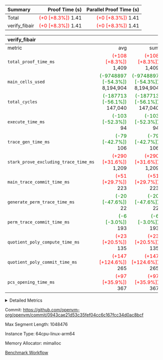 | Summary | Proof Time (s) | Parallel Proof Time (s) |
|:---|---:|---:|
| Total | <span style='color: red'>(+0 [+8.3%])</span> 1.41 | <span style='color: red'>(+0 [+8.3%])</span> 1.41 |
| verify_fibair | <span style='color: red'>(+0 [+8.3%])</span> 1.41 | <span style='color: red'>(+0 [+8.3%])</span> 1.41 |


| verify_fibair |||||
|:---|---:|---:|---:|---:|
|metric|avg|sum|max|min|
| `total_proof_time_ms ` | <span style='color: red'>(+108 [+8.3%])</span> 1,409 | <span style='color: red'>(+108 [+8.3%])</span> 1,409 | <span style='color: red'>(+108 [+8.3%])</span> 1,409 | <span style='color: red'>(+108 [+8.3%])</span> 1,409 |
| `main_cells_used     ` | <span style='color: green'>(-9748897 [-54.3%])</span> 8,194,904 | <span style='color: green'>(-9748897 [-54.3%])</span> 8,194,904 | <span style='color: green'>(-9748897 [-54.3%])</span> 8,194,904 | <span style='color: green'>(-9748897 [-54.3%])</span> 8,194,904 |
| `total_cycles        ` | <span style='color: green'>(-187713 [-56.1%])</span> 147,040 | <span style='color: green'>(-187713 [-56.1%])</span> 147,040 | <span style='color: green'>(-187713 [-56.1%])</span> 147,040 | <span style='color: green'>(-187713 [-56.1%])</span> 147,040 |
| `execute_time_ms     ` | <span style='color: green'>(-103 [-52.3%])</span> 94 | <span style='color: green'>(-103 [-52.3%])</span> 94 | <span style='color: green'>(-103 [-52.3%])</span> 94 | <span style='color: green'>(-103 [-52.3%])</span> 94 |
| `trace_gen_time_ms   ` | <span style='color: green'>(-79 [-42.7%])</span> 106 | <span style='color: green'>(-79 [-42.7%])</span> 106 | <span style='color: green'>(-79 [-42.7%])</span> 106 | <span style='color: green'>(-79 [-42.7%])</span> 106 |
| `stark_prove_excluding_trace_time_ms` | <span style='color: red'>(+290 [+31.6%])</span> 1,209 | <span style='color: red'>(+290 [+31.6%])</span> 1,209 | <span style='color: red'>(+290 [+31.6%])</span> 1,209 | <span style='color: red'>(+290 [+31.6%])</span> 1,209 |
| `main_trace_commit_time_ms` | <span style='color: red'>(+51 [+29.7%])</span> 223 | <span style='color: red'>(+51 [+29.7%])</span> 223 | <span style='color: red'>(+51 [+29.7%])</span> 223 | <span style='color: red'>(+51 [+29.7%])</span> 223 |
| `generate_perm_trace_time_ms` | <span style='color: green'>(-20 [-47.6%])</span> 22 | <span style='color: green'>(-20 [-47.6%])</span> 22 | <span style='color: green'>(-20 [-47.6%])</span> 22 | <span style='color: green'>(-20 [-47.6%])</span> 22 |
| `perm_trace_commit_time_ms` | <span style='color: green'>(-6 [-3.0%])</span> 193 | <span style='color: green'>(-6 [-3.0%])</span> 193 | <span style='color: green'>(-6 [-3.0%])</span> 193 | <span style='color: green'>(-6 [-3.0%])</span> 193 |
| `quotient_poly_compute_time_ms` | <span style='color: red'>(+23 [+20.5%])</span> 135 | <span style='color: red'>(+23 [+20.5%])</span> 135 | <span style='color: red'>(+23 [+20.5%])</span> 135 | <span style='color: red'>(+23 [+20.5%])</span> 135 |
| `quotient_poly_commit_time_ms` | <span style='color: red'>(+147 [+124.6%])</span> 265 | <span style='color: red'>(+147 [+124.6%])</span> 265 | <span style='color: red'>(+147 [+124.6%])</span> 265 | <span style='color: red'>(+147 [+124.6%])</span> 265 |
| `pcs_opening_time_ms ` | <span style='color: red'>(+97 [+35.9%])</span> 367 | <span style='color: red'>(+97 [+35.9%])</span> 367 | <span style='color: red'>(+97 [+35.9%])</span> 367 | <span style='color: red'>(+97 [+35.9%])</span> 367 |



<details>
<summary>Detailed Metrics</summary>

|  | verify_program_compile_ms | total_cells | stark_prove_excluding_trace_time_ms | quotient_poly_compute_time_ms | quotient_poly_commit_time_ms | perm_trace_commit_time_ms | pcs_opening_time_ms | main_trace_commit_time_ms |
| --- | --- | --- | --- | --- | --- | --- | --- |
|  | 7 | 65,536 | 64 | 2 | 14 | 0 | 32 | 14 | 

| air_name | rows | quotient_deg | main_cols | interactions | constraints | cells |
| --- | --- | --- | --- | --- | --- | --- |
| AccessAdapterAir<2> |  | 4 |  | 5 | 11 |  | 
| AccessAdapterAir<4> |  | 4 |  | 5 | 11 |  | 
| AccessAdapterAir<8> |  | 4 |  | 5 | 11 |  | 
| FibonacciAir | 32,768 | 1 | 2 |  | 5 | 65,536 | 
| FriReducedOpeningAir |  | 4 |  | 39 | 60 |  | 
| JalRangeCheckAir |  | 4 |  | 9 | 11 |  | 
| NativePoseidon2Air<BabyBearParameters>, 1> |  | 4 |  | 136 | 533 |  | 
| PhantomAir |  | 4 |  | 3 | 4 |  | 
| ProgramAir |  | 1 |  | 1 | 4 |  | 
| VariableRangeCheckerAir |  | 1 |  | 1 | 4 |  | 
| VmAirWrapper<AluNativeAdapterAir, FieldArithmeticCoreAir> |  | 4 |  | 15 | 23 |  | 
| VmAirWrapper<BranchNativeAdapterAir, BranchEqualCoreAir<1> |  | 4 |  | 11 | 22 |  | 
| VmAirWrapper<NativeAdapterAir<2, 0>, PublicValuesCoreAir> |  | 4 |  | 11 | 22 |  | 
| VmAirWrapper<NativeLoadStoreAdapterAir<1>, NativeLoadStoreCoreAir<1> |  | 4 |  | 15 | 16 |  | 
| VmAirWrapper<NativeLoadStoreAdapterAir<4>, NativeLoadStoreCoreAir<4> |  | 4 |  | 15 | 16 |  | 
| VmAirWrapper<NativeVectorizedAdapterAir<4>, FieldExtensionCoreAir> |  | 4 |  | 15 | 23 |  | 
| VmConnectorAir |  | 4 |  | 5 | 9 |  | 
| VolatileBoundaryAir |  | 4 |  | 4 | 16 |  | 

| group | trace_gen_time_ms | total_proof_time_ms | total_cycles | total_cells | stark_prove_excluding_trace_time_ms | quotient_poly_compute_time_ms | quotient_poly_commit_time_ms | perm_trace_commit_time_ms | pcs_opening_time_ms | main_trace_commit_time_ms | main_cells_used | generate_perm_trace_time_ms | execute_time_ms |
| --- | --- | --- | --- | --- | --- | --- | --- | --- | --- | --- | --- | --- | --- |
| verify_fibair | 106 | 1,409 | 147,040 | 23,947,938 | 1,209 | 135 | 265 | 193 | 367 | 223 | 8,194,904 | 22 | 94 | 

| group | air_name | rows | prep_cols | perm_cols | main_cols | cells |
| --- | --- | --- | --- | --- | --- | --- |
| verify_fibair | AccessAdapterAir<2> | 32,768 |  | 12 | 11 | 753,664 | 
| verify_fibair | AccessAdapterAir<4> | 16,384 |  | 12 | 13 | 409,600 | 
| verify_fibair | AccessAdapterAir<8> | 128 |  | 12 | 17 | 3,712 | 
| verify_fibair | FriReducedOpeningAir | 1,024 |  | 44 | 27 | 72,704 | 
| verify_fibair | JalRangeCheckAir | 16,384 |  | 16 | 12 | 458,752 | 
| verify_fibair | NativePoseidon2Air<BabyBearParameters>, 1> | 16,384 |  | 160 | 399 | 9,158,656 | 
| verify_fibair | PhantomAir | 8,192 |  | 8 | 6 | 114,688 | 
| verify_fibair | ProgramAir | 8,192 |  | 8 | 10 | 147,456 | 
| verify_fibair | VariableRangeCheckerAir | 262,144 | 2 | 8 | 1 | 2,359,296 | 
| verify_fibair | VmAirWrapper<AluNativeAdapterAir, FieldArithmeticCoreAir> | 131,072 |  | 20 | 29 | 6,422,528 | 
| verify_fibair | VmAirWrapper<BranchNativeAdapterAir, BranchEqualCoreAir<1> | 16,384 |  | 16 | 23 | 638,976 | 
| verify_fibair | VmAirWrapper<NativeLoadStoreAdapterAir<1>, NativeLoadStoreCoreAir<1> | 32,768 |  | 24 | 21 | 1,474,560 | 
| verify_fibair | VmAirWrapper<NativeLoadStoreAdapterAir<4>, NativeLoadStoreCoreAir<4> | 16,384 |  | 24 | 27 | 835,584 | 
| verify_fibair | VmAirWrapper<NativeVectorizedAdapterAir<4>, FieldExtensionCoreAir> | 8,192 |  | 20 | 38 | 475,136 | 
| verify_fibair | VmConnectorAir | 2 | 1 | 12 | 5 | 34 | 
| verify_fibair | VolatileBoundaryAir | 32,768 |  | 8 | 11 | 622,592 | 

</details>


Commit: https://github.com/openvm-org/openvm/commit/0943cae21d53c35fef04cc6c167fcc34d0ac8bcf

Max Segment Length: 1048476

Instance Type: 64cpu-linux-arm64

Memory Allocator: mimalloc

[Benchmark Workflow](https://github.com/openvm-org/openvm/actions/runs/13821340664)
